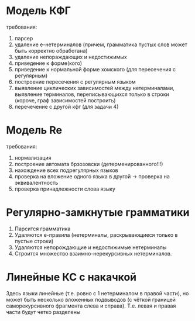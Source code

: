 # Модель КФГ
требования:
1. парсер
1. удаление e-нетерминалов (причем, грамматика пустых слов может быть корректно обработана)
2. удаление непораждающих и недостижимых
3. приведение к форме(кого)
4. приведение к нормальной форме хомского (для пересечения с регулярным)
5. построение пересечения с регулярным языком
6. выявление циклических зависимостей между нетерминалами, выявление терминалов, переписывающихся только в строки (короче, граф зависимостей построить)
7. перечечение с другой кфг (для задачи 4)


# Модель Re
требования:
1. нормализация
2. построение автомата брзозовски (детерменированного!!!)
3. нахождение всех подрегулярных языков
4. проверка на вложение одного языка в другой -> проверка на эквивалентность
5. проверка принадлежности слова языку


# Регулярно-замкнутые грамматики
1. Парсится грамматика 
2. Удаляются e-правила (нетерминалы, раскрывающиеся только в пустые строки)
3. Удаляются непорождающие и недостижимые нетерминалы
4. Строится множество взаимно-нерекурсивных нетерминалов.


# Линейные КС с накачкой
Здесь языки линейные (т.е. ровно с 1 нетерминалом в правой
части), но может быть несколько вложенных подвыводов (с чёткой
границей саморекурсивного фрагмента слева и справа).
Т.е. левая и правая части будут четко разделены